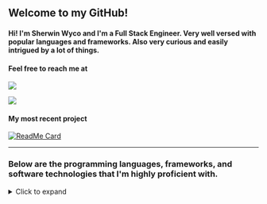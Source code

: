 ## Welcome to my GitHub!

#### Hi! I'm Sherwin Wyco and I'm a Full Stack Engineer. Very well versed with popular languages and frameworks. Also very curious and easily intrigued by a lot of things.


#### Feel free to reach me at
[<img src="https://img.shields.io/badge/linkedin%20-%230077B5.svg?&style=for-the-badge&logo=linkedin&logoColor=white"/>](https://www.linkedin.com/in/sherwin-wyco/)

[<img src="https://img.shields.io/badge/Gmail-D14836?style=for-the-badge&logo=gmail&logoColor=white"/>](mailto:lunde@adobe.com?subject=[GitHub]%20)


#### My most recent project


[![ReadMe Card](https://github-readme-stats.vercel.app/api/pin/?username=cryptic20&repo=valorant-discord)](https://github.com/cryptic20/valorant-discord)


_________

### Below are the programming languages, frameworks, and software technologies that I'm highly proficient with.

<details>
  <summary> Click to expand </summary>
  
#### Programming Languages
- <img src="https://img.shields.io/badge/java-%23ED8B00.svg?&style=for-the-badge&logo=java&logoColor=white"/>
- <img src="https://img.shields.io/badge/python%20-%2314354C.svg?&style=for-the-badge&logo=python&logoColor=white"/>
- <img src="https://img.shields.io/badge/javascript%20-%23323330.svg?&style=for-the-badge&logo=javascript&logoColor=%23F7DF1E"/>
- <img src="https://img.shields.io/badge/html5%20-%23E34F26.svg?&style=for-the-badge&logo=html5&logoColor=white"/>
- <img src="https://img.shields.io/badge/css3%20-%231572B6.svg?&style=for-the-badge&logo=css3&logoColor=white"/>

#### Frameworks
- <img src="https://img.shields.io/badge/django%20-%23092E20.svg?&style=for-the-badge&logo=django&logoColor=white"/>
- <img src="https://img.shields.io/badge/flask%20-%23000.svg?&style=for-the-badge&logo=flask&logoColor=white"/>
- <img src="https://img.shields.io/badge/react%20-%2320232a.svg?&style=for-the-badge&logo=react&logoColor=%2361DAFB"/>
- <img src="https://img.shields.io/badge/node.js%20-%2343853D.svg?&style=for-the-badge&logo=node.js&logoColor=white"/>
- <img src="https://img.shields.io/badge/redux%20-%23593d88.svg?&style=for-the-badge&logo=redux&logoColor=white"/>
- <img src="https://img.shields.io/badge/jquery%20-%230769AD.svg?&style=for-the-badge&logo=jquery&logoColor=white"/>
- <img src="https://img.shields.io/badge/material%20ui%20-%230081CB.svg?&style=for-the-badge&logo=material-ui&logoColor=white"/>
- <img src="https://img.shields.io/badge/bootstrap%20-%23563D7C.svg?&style=for-the-badge&logo=bootstrap&logoColor=white"/>
- <img src="https://img.shields.io/badge/express.js%20-%23404d59.svg?&style=for-the-badge"/>

#### Design Applications
- <img src="https://img.shields.io/badge/adobe%20photoshop%20-%2331A8FF.svg?&style=for-the-badge&logo=adobe%20photoshop&logoColor=white"/>

#### Version Control 
- <img src="https://img.shields.io/badge/git%20-%23F05033.svg?&style=for-the-badge&logo=git&logoColor=white"/>
- <img src="https://img.shields.io/badge/github%20-%23121011.svg?&style=for-the-badge&logo=github&logoColor=white"/>
- <img src="https://img.shields.io/badge/gitlab%20-%23181717.svg?&style=for-the-badge&logo=gitlab&logoColor=white"/>

#### Hosting/SaaS
- <img src="https://img.shields.io/badge/AWS%20-%23FF9900.svg?&style=for-the-badge&logo=amazon-aws&logoColor=white"/>
- <img src="https://img.shields.io/badge/heroku%20-%23430098.svg?&style=for-the-badge&logo=heroku&logoColor=white"/>

#### Servers
- <img src="https://img.shields.io/badge/apache%20-%23D42029.svg?&style=for-the-badge&logo=apache&logoColor=white"/>
- <img src="https://img.shields.io/badge/nginx%20-%23009639.svg?&style=for-the-badge&logo=nginx&logoColor=white"/>

#### Databases
- <img src="https://img.shields.io/badge/mysql-%2300f.svg?&style=for-the-badge&logo=mysql&logoColor=white"/>
- <img src ="https://img.shields.io/badge/postgres-%23316192.svg?&style=for-the-badge&logo=postgresql&logoColor=white"/>
- <img src ="https://img.shields.io/badge/sqlite-%2307405e.svg?&style=for-the-badge&logo=sqlite&logoColor=white"/>

#### CI
- <img src="https://img.shields.io/badge/travisci%20-%232B2F33.svg?&style=for-the-badge&logo=travis&logoColor=white"/>

#### Other
- <img src="https://img.shields.io/badge/docker%20-%230db7ed.svg?&style=for-the-badge&logo=docker&logoColor=white"/>
- <img src="https://img.shields.io/badge/kubernetes%20-%23326ce5.svg?&style=for-the-badge&logo=kubernetes&logoColor=white"/>
- <img src="https://img.shields.io/badge/Jupyter%20-%23F37626.svg?&style=for-the-badge&logo=Jupyter&logoColor=white" />
</details>
